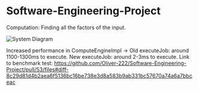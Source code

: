 # Software-Engineering-Project

Computation: Finding all the factors of the input. 

![System Diagram](https://github.com/user-attachments/assets/3a467c8b-9926-44a0-9176-788c9ee614fa)

Increased performance in ComputeEngineImpl -> Old executeJob: around 1100-1300ms to execute. New executeJob: around 2-3ms to execute.
Link to benchmark test: https://github.com/Oliver-222/Software-Engineering-Project/pull/53/files#diff-8c29d81d4b2aea6f5136bc16be738e3d8a583b9ab331bc57670a74a6a7bbceac 

